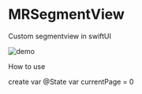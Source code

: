 # MRSegmentView
Custom segmentview in swiftUI

 ![demo](https://user-images.githubusercontent.com/68275505/112741222-4d0aeb80-8fa1-11eb-8b1d-1ee071aeccb7.gif)

How to use 

create var 
@State var currentPage = 0

